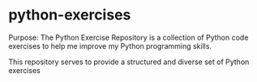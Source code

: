 # python-exercises

Purpose: The Python Exercise Repository is a collection of Python code exercises
to help me improve my Python programming skills.

This repository serves to provide a structured and diverse set of Python exercises


